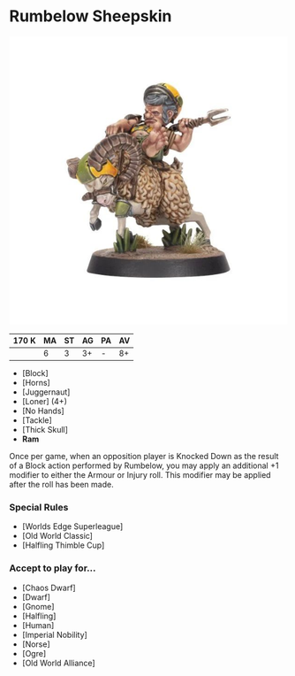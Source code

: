 # Rumbelow Sheepskin

![](../media/starplayers/RumbelowSheepskinLead.jpg)

| 170 K  | MA | ST | AG | PA | AV |
| --- | --- | --- | --- | --- | --- |
| | 6 | 3 | 3+ | - | 8+ |

* [Block]
* [Horns]
* [Juggernaut]
* [Loner] (4+)
* [No Hands]
* [Tackle]
* [Thick Skull]
* **Ram**

Once per game, when an opposition player is Knocked Down as the result of a Block action performed by Rumbelow, you may apply an additional +1 modifier to either the Armour or Injury roll. This modifier may be applied after the roll has been made.


### Special Rules
* [Worlds Edge Superleague]
* [Old World Classic]
* [Halfling Thimble Cup]

### Accept to play for...
* [Chaos Dwarf]
* [Dwarf]
* [Gnome]
* [Halfling]
* [Human]
* [Imperial Nobility]
* [Norse]
* [Ogre]
* [Old World Alliance]
